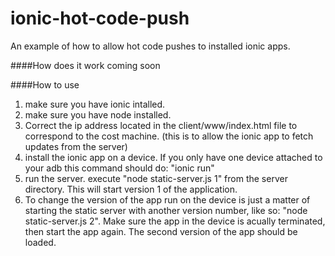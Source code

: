 # ionic-hot-code-push
An example of how to allow hot code pushes to installed ionic apps.

####How does it work
coming soon

####How to use
1. make sure you have ionic intalled.
2. make sure you have node installed.
3. Correct the ip address located in the client/www/index.html file to correspond to the cost machine. (this is to allow the ionic app to fetch updates from the server)
4. install the ionic app on a device. If you only have one device attached to your adb this command should do: "ionic run"
5. run the server. execute "node static-server.js 1" from the server directory. This will start version 1 of the application. 
6. To change the version of the app run on the device is just a matter of starting the static server with another version number, like so: "node static-server.js 2". Make sure the app in the device is acually terminated, then start the app again. The second version of the app should be loaded.
